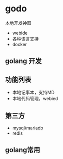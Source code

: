 # godo
本地开发神器
- webide
- 各种语言支持
- docker
  
## golang 开发
## 功能列表
- 本地记事本，支持MD
- 本地代码管理，webied


## 第三方
- mysql\mariadb
- redis

## golang常用
